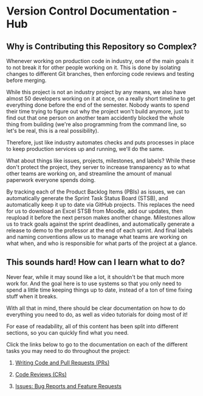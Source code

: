 # Version Control Documentation - Hub

## Why is Contributing this Repository so Complex?

Whenever working on production code in industry, one of the main goals it to not break it for other people working on it. This is done by isolating changes to different Git branches, then enforcing code reviews and testing before merging.

While this project is not an industry project by any means, we also have almost 50 developers working on it at once, on a really short timeline to get everything done before the end of the semester. Nobody wants to spend their time trying to figure out why the project won't build anymore, just to find out that one person on another team accidently blocked the whole thing from building (we're also programming from the command line, so let's be real, this is a real possibility).

Therefore, just like industry automates checks and puts processes in place to keep production services up and running, we'll do the same.

What about things like issues, projects, milestones, and labels? While these don't protect the project, they server to increase transparency as to what other teams are working on, and streamline the amount of manual paperwork everyone spends doing.

By tracking each of the Product Backlog Items (PBIs) as issues, we can automatically generate the Sprint Task Status Board (STSB), and automatically keep it up to date via GitHub projects. This replaces the need for us to download an Excel STSB from Moodle, add our updates, then reupload it before the next person makes another change. Milestones allow us to track goals against the sprint deadlines, and automatically generate a release to demo to the professor at the end of each sprint. And final labels and naming conventions allow us to manage what teams are working on what when, and who is responsible for what parts of the project at a glance.

## This sounds hard! How can I learn what to do?

Never fear, while it may sound like a lot, it shouldn't be that much more work for. And the goal here is to use systems so that you only need to spend a little time keeping things up to date, instead of a ton of time fixing stuff when it breaks.

With all that in mind, there should be clear documentation on how to do everything you need to do, as well as video tutorials for doing most of it!

For ease of readability, all of this content has been split into different sections, so you can quickly find what you need.

Click the links below to go to the documentation on each of the different tasks you may need to do throughout the project:

1. [Writing Code and Pull Requests (PRs)](WritingCode.md)

2. [Code Reviews (CRs)](CodeReviews.md)

3. [Issues: Bug Reports and Feature Requests](Issues.md)
